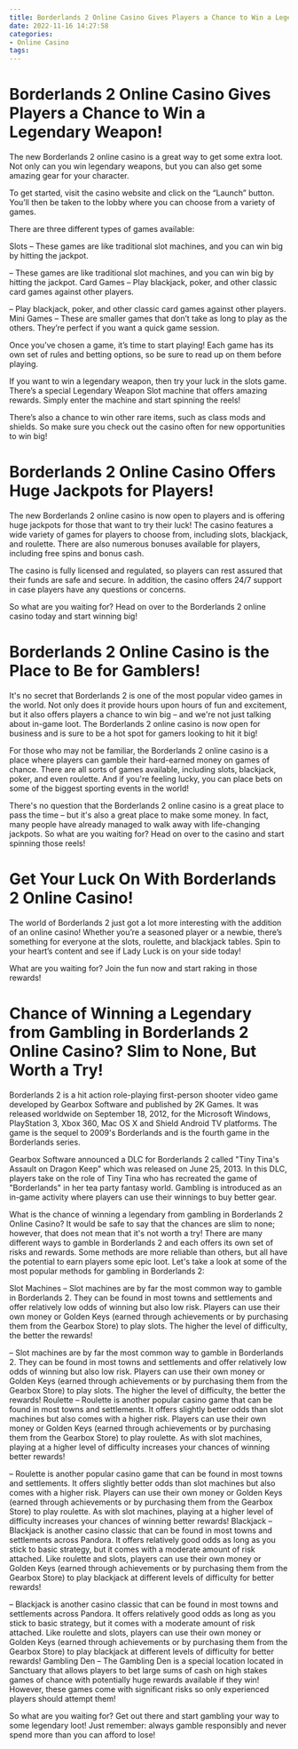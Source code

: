 ```yaml
---
title: Borderlands 2 Online Casino Gives Players a Chance to Win a Legendary Weapon!
date: 2022-11-16 14:27:58
categories:
- Online Casino
tags:
---
```



#  Borderlands 2 Online Casino Gives Players a Chance to Win a Legendary Weapon!

The new Borderlands 2 online casino is a great way to get some extra loot. Not only can you win legendary weapons, but you can also get some amazing gear for your character.

To get started, visit the casino website and click on the “Launch” button. You’ll then be taken to the lobby where you can choose from a variety of games.

There are three different types of games available:

Slots – These games are like traditional slot machines, and you can win big by hitting the jackpot.

– These games are like traditional slot machines, and you can win big by hitting the jackpot. Card Games – Play blackjack, poker, and other classic card games against other players.

– Play blackjack, poker, and other classic card games against other players. Mini Games – These are smaller games that don’t take as long to play as the others. They’re perfect if you want a quick game session.

Once you’ve chosen a game, it’s time to start playing! Each game has its own set of rules and betting options, so be sure to read up on them before playing.

If you want to win a legendary weapon, then try your luck in the slots game. There’s a special Legendary Weapon Slot machine that offers amazing rewards. Simply enter the machine and start spinning the reels!

There’s also a chance to win other rare items, such as class mods and shields. So make sure you check out the casino often for new opportunities to win big!

#  Borderlands 2 Online Casino Offers Huge Jackpots for Players!

The new Borderlands 2 online casino is now open to players and is offering huge jackpots for those that want to try their luck! The casino features a wide variety of games for players to choose from, including slots, blackjack, and roulette. There are also numerous bonuses available for players, including free spins and bonus cash.

The casino is fully licensed and regulated, so players can rest assured that their funds are safe and secure. In addition, the casino offers 24/7 support in case players have any questions or concerns.

So what are you waiting for? Head on over to the Borderlands 2 online casino today and start winning big!

#  Borderlands 2 Online Casino is the Place to Be for Gamblers!

It's no secret that Borderlands 2 is one of the most popular video games in the world. Not only does it provide hours upon hours of fun and excitement, but it also offers players a chance to win big – and we're not just talking about in-game loot. The Borderlands 2 online casino is now open for business and is sure to be a hot spot for gamers looking to hit it big!

For those who may not be familiar, the Borderlands 2 online casino is a place where players can gamble their hard-earned money on games of chance. There are all sorts of games available, including slots, blackjack, poker, and even roulette. And if you're feeling lucky, you can place bets on some of the biggest sporting events in the world!

There's no question that the Borderlands 2 online casino is a great place to pass the time – but it's also a great place to make some money. In fact, many people have already managed to walk away with life-changing jackpots. So what are you waiting for? Head on over to the casino and start spinning those reels!

#  Get Your Luck On With Borderlands 2 Online Casino!

The world of Borderlands 2 just got a lot more interesting with the addition of an online casino! Whether you’re a seasoned player or a newbie, there’s something for everyone at the slots, roulette, and blackjack tables. Spin to your heart’s content and see if Lady Luck is on your side today!

What are you waiting for? Join the fun now and start raking in those rewards!

#  Chance of Winning a Legendary from Gambling in Borderlands 2 Online Casino? Slim to None, But Worth a Try!

Borderlands 2 is a hit action role-playing first-person shooter video game developed by Gearbox Software and published by 2K Games. It was released worldwide on September 18, 2012, for the Microsoft Windows, PlayStation 3, Xbox 360, Mac OS X and Shield Android TV platforms. The game is the sequel to 2009's Borderlands and is the fourth game in the Borderlands series.

Gearbox Software announced a DLC for Borderlands 2 called "Tiny Tina's Assault on Dragon Keep" which was released on June 25, 2013. In this DLC, players take on the role of Tiny Tina who has recreated the game of "Borderlands" in her tea party fantasy world. Gambling is introduced as an in-game activity where players can use their winnings to buy better gear.

What is the chance of winning a legendary from gambling in Borderlands 2 Online Casino? It would be safe to say that the chances are slim to none; however, that does not mean that it's not worth a try! There are many different ways to gamble in Borderlands 2 and each offers its own set of risks and rewards. Some methods are more reliable than others, but all have the potential to earn players some epic loot. Let's take a look at some of the most popular methods for gambling in Borderlands 2:

Slot Machines – Slot machines are by far the most common way to gamble in Borderlands 2. They can be found in most towns and settlements and offer relatively low odds of winning but also low risk. Players can use their own money or Golden Keys (earned through achievements or by purchasing them from the Gearbox Store) to play slots. The higher the level of difficulty, the better the rewards!

– Slot machines are by far the most common way to gamble in Borderlands 2. They can be found in most towns and settlements and offer relatively low odds of winning but also low risk. Players can use their own money or Golden Keys (earned through achievements or by purchasing them from the Gearbox Store) to play slots. The higher the level of difficulty, the better the rewards! Roulette – Roulette is another popular casino game that can be found in most towns and settlements. It offers slightly better odds than slot machines but also comes with a higher risk. Players can use their own money or Golden Keys (earned through achievements or by purchasing them from the Gearbox Store) to play roulette. As with slot machines, playing at a higher level of difficulty increases your chances of winning better rewards!

– Roulette is another popular casino game that can be found in most towns and settlements. It offers slightly better odds than slot machines but also comes with a higher risk. Players can use their own money or Golden Keys (earned through achievements or by purchasing them from the Gearbox Store) to play roulette. As with slot machines, playing at a higher level of difficulty increases your chances of winning better rewards! Blackjack – Blackjack is another casino classic that can be found in most towns and settlements across Pandora. It offers relatively good odds as long as you stick to basic strategy, but it comes with a moderate amount of risk attached. Like roulette and slots, players can use their own money or Golden Keys (earned through achievements or by purchasing them from the Gearbox Store) to play blackjack at different levels of difficulty for better rewards!

– Blackjack is another casino classic that can be found in most towns and settlements across Pandora. It offers relatively good odds as long as you stick to basic strategy, but it comes with a moderate amount of risk attached. Like roulette and slots, players can use their own money or Golden Keys (earned through achievements or by purchasing them from the Gearbox Store) to play blackjack at different levels of difficulty for better rewards! Gambling Den – The Gambling Den is a special location located in Sanctuary that allows players to bet large sums of cash on high stakes games of chance with potentially huge rewards available if they win! However, these games come with significant risks so only experienced players should attempt them!

So what are you waiting for? Get out there and start gambling your way to some legendary loot! Just remember: always gamble responsibly and never spend more than you can afford to lose!